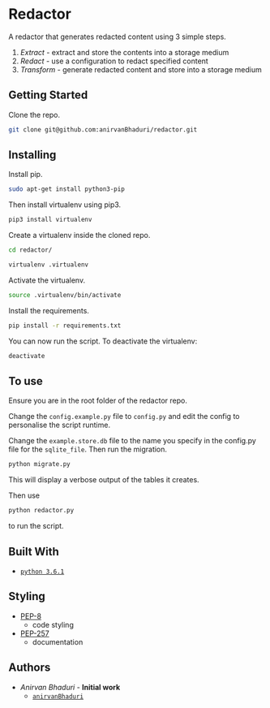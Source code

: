 # Redactor
A redactor that generates redacted content using
3 simple steps.

1. _Extract_ - extract and store the contents into a storage medium
2. _Redact_ - use a configuration to redact specified content
3. _Transform_ - generate redacted content and store into a storage medium

## Getting Started
Clone the repo.
```bash
git clone git@github.com:anirvanBhaduri/redactor.git
```

## Installing
Install pip.
```bash
sudo apt-get install python3-pip
```
Then install virtualenv using pip3.
```bash
pip3 install virtualenv 
```
Create a virtualenv inside the cloned repo.
```bash
cd redactor/

virtualenv .virtualenv
```
Activate the virtualenv.
```bash
source .virtualenv/bin/activate
```
Install the requirements.
```bash
pip install -r requirements.txt
```
You can now run the script. To deactivate the virtualenv:
```bash
deactivate
```

## To use
Ensure you are in the root folder of the redactor repo.

Change the `config.example.py` file to `config.py` and edit
the config to personalise the script runtime.

Change the `example.store.db` file to the name you specify in the config.py
file for the `sqlite_file`. Then run the migration.
```bash
python migrate.py
```
This will display a verbose output of the tables it creates.

Then use
```bash
python redactor.py
```
to run the script.

## Built With
* [`python 3.6.1`](https://www.python.org/downloads/release/python-360/)

## Styling
* [PEP-8](https://www.python.org/dev/peps/pep-0008/#introduction) 
    - code styling
* [PEP-257](https://www.python.org/dev/peps/pep-0257/) 
    - documentation

## Authors
* _Anirvan Bhaduri_ - __Initial work__ 
    - [`anirvanBhaduri`](https://github.com/anirvanBhaduri)
